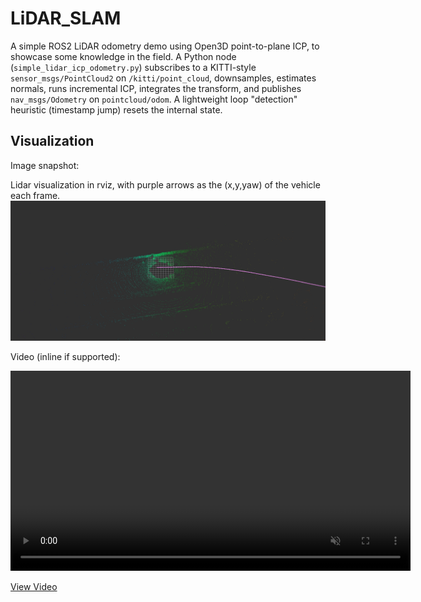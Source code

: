 # LiDAR_SLAM

A simple ROS2 LiDAR odometry demo using Open3D point-to-plane ICP, to showcase some knowledge in the field. A Python node (`simple_lidar_icp_odometry.py`) subscribes to a KITTI-style `sensor_msgs/PointCloud2` on `/kitti/point_cloud`, downsamples, estimates normals, runs incremental ICP, integrates the transform, and publishes `nav_msgs/Odometry` on `pointcloud/odom`. A lightweight loop "detection" heuristic (timestamp jump) resets the internal state.

## Visualization
Image snapshot:

Lidar visualization in rviz, with purple arrows as the (x,y,yaw) of the vehicle each frame.
![LiDAR Odometry Visualization](readme_files/img.png)

Video (inline if supported):

<video src="readme_files/vid.mp4" controls loop muted playsinline width="640"></video>

[View Video](readme_files/vid.mp4)
